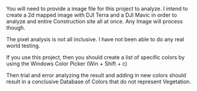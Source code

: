 You will need to provide a image file for this project to analyze. 
I intend to create a 2d mapped image with DJI Terra and a DJI Mavic in order to analyze and entire Construction site all at once. 
Any Image will process though.

The pixel analysis is not all inclusive. I have not been able to do any real world testing. 

If you use this project, then you should create a list of specific colors by using the Windows Color Picker (Win + Shift + c)

Then trial and error analyzing the result and adding in new colors should result in a conclusive Database of Colors that do not represent Vegetation.
